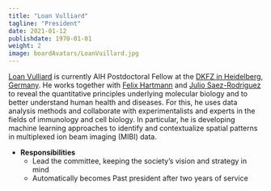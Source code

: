 ```yaml
---
title: "Loan Vulliard"
tagline: "President"
date: 2021-01-12
publishdate: 1970-01-01
weight: 2
image: boardAvatars/LoanVuillard.jpg
---
```

[Loan Vulliard](http://vulliard.loan/) is currently AIH Postdoctoral Fellow at the [DKFZ in Heidelberg, Germany](https://www.dkfz.de/). He works together with [Felix Hartmann](https://www.dkfz.de/en/systemimmunologie-und-einzelzell-biologie/index.php) and [Julio Saez-Rodriguez](https://saezlab.org/) to reveal the quantitative principles underlying molecular biology and to better understand human health and diseases. For this, he uses data analysis methods and collaborate with experimentalists and experts in the fields of immunology and cell biology. In particular, he is developing machine learning approaches to identify and contextualize spatial patterns in multiplexed ion beam imaging (MIBI) data.

- **Responsibilities**
  - Lead the committee, keeping the society’s vision and strategy in mind
  - Automatically becomes Past president after two years of service